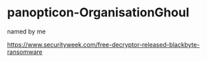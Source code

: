 # panopticon-OrganisationGhoul

named by me

https://www.securityweek.com/free-decryptor-released-blackbyte-ransomware
